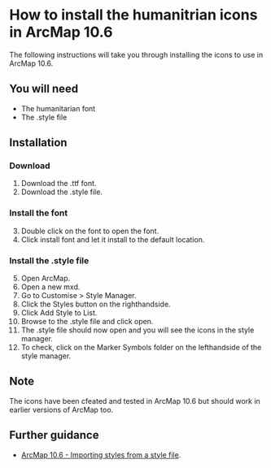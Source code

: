 # How to install the humanitrian icons in ArcMap 10.6
The following instructions will take you through installing the icons to use in ArcMap 10.6. 

## You will need
* The humanitarian font
* The .style file

## Installation
### Download
1. Download the .ttf font.
2. Download the .style file.

### Install the font
3. Double click on the font to open the font.
4. Click install font and let it install to the default location.

### Install the .style file
5. Open ArcMap.
6. Open a new mxd.
7. Go to Customise > Style Manager.
8. Click the Styles button on the righthandside.
9. Click Add Style to List.
10. Browse to the .style file and click open.
11. The .style file should now open and you will see the icons in the style manager.
12. To check, click on the Marker Symbols folder on the lefthandside of the style manager.

## Note
The icons have been cfeated and tested in ArcMap 10.6 but should work in earlier versions of ArcMap too.

## Further guidance
* [ArcMap 10.6 - Importing styles from a style file](https://desktop.arcgis.com/en/arcmap/10.6/extensions/task-assistant-manager/importing-styles-from-a-style-file.htm).
